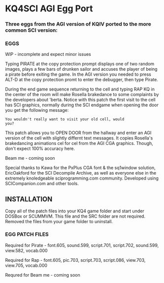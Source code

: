 # KQ4SCI AGI Egg Port
 
### Three eggs from the AGI version of KQIV ported to the more common SCI version:

### EGGS

WIP - incomplete and expect minor issues

Typing PIRATE at the copy protection prompt displays one of two random images, plays a few bars of drunken sailor and accuses the player of being a pirate before exiting the game. In the AGI version you needed to press ALT-D at the copy protection promt to enter the debugger, then type Pirate.  

During the end game sequence returning to the cell and typing RAP KQ in the center of the room will make Rosella brakedance to some complaints by the developers about 'berta. Notice with this patch the first visit to the cell has SCI graphics, normally during the SCI endgame when opening the door you get the following message: 

<code>You wouldn't really want to visit your old cell, would you?</code>

This patch allows you to OPEN DOOR from the hallway and enter an AGI version of the cell with slightly differnt text messages. It copies Rosella's brakedancing animations cel for cel from the AGI CGA graphics. Though, don't expect 100% accuracy here. 

Beam me - coming soon

Special thanks to Kawa for the PxPlus CGA font & the sq1window solution, EricOakford for the SCI Decompile Archive, as well as everyone else in the extremely knoledgeable sciprogramming.com community. Developed using SCICompanion.com and other tools. 

## INSTALLATION

Copy all of the patch files into your KQ4 game folder and start under DOSBox or SCUMMVM. This file and the SRC folder are not required. Removed the files from your game folder to uninstall.

### EGG PATCH FILES

Required for Pirate - font.605, sound.599, script.701, script.702, sound.599, view.582, vocab.000

Required for Rap - font.605, pic.703, script.703, script.086, view.703, view.705, vocab.000

Requred for Beam me - coming soon

